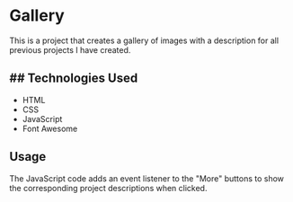 # Gallery

This is a project that creates a gallery of images with a description for all previous projects I have created.

## ## Technologies Used

- HTML
- CSS
- JavaScript
- Font Awesome

## Usage

The JavaScript code adds an event listener to the "More" buttons to show the corresponding project descriptions when clicked.